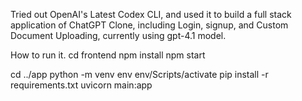 Tried out OpenAI's Latest Codex CLI, and used it to build a full stack application of ChatGPT Clone, including Login, signup, and Custom Document Uploading, currently using gpt-4.1 model.

How to run it.
cd frontend
npm install
npm start


cd ../app
python -m venv env
env/Scripts/activate
pip install -r requirements.txt
uvicorn main:app

